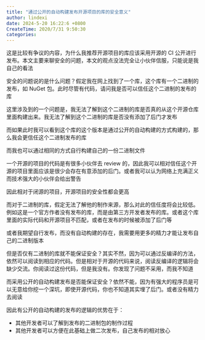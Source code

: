 ```yaml
---
title: "通过公开的自动构建发布开源项目的库的安全意义"
author: lindexi
date: 2024-5-20 16:22:6 +0800
CreateTime: 2020/7/31 9:50:30
categories: 
---
```


这是比较有争议的内容，为什么我推荐开源项目的库应该采用开源的 CI 公开进行发布。本文主要来聊安全的问题，本文的观点没法完全让小伙伴信服，只能说是我自己的看法

<!--more-->


<!-- CreateTime:2020/7/31 9:50:30 -->




安全的问题说的是什么问题？假定我在网上找到了一个库，这个库有一个二进制的发布，如 NuGet 包。此时尽管有代码，请问我是否可以信任这个二进制的发布的库

这里涉及到的一个问题是，我无法了解到这个二进制的库是否真的从这个开源仓库里面构建出来。我无法了解到这个二进制的库是否没有添加了后门才发布

而如果此时我可以看到这个库的这个版本是通过公开的自动构建的方式构建的，那么我会更信任这个二进制发布的库

而我也可以通过相同的方式自行构建自己的一份二进制文件

一个开源的项目的代码是有很多小伙伴去 review 的，因此我可以相对信任这个开源的项目里面应该是很少会存在有意添加的后门。或者我可以认为网络上充满正义而技术强大的小伙伴会给出警告

因此相对于闭源的项目，开源项目的安全性都会更高

而对于二进制的库，假定无法了解他的制作来源，那么对此的信任度将会比较低。例如这是一个官方作者没有发布的库，而是由第三方开发者发布的库。或者这个库里面的实际代码和开源项目不匹配，或者在发布的时候被添加了后门等

或者我期望自行发布，而没有自动构建的存在，我需要用更多的精力才能让发布自己的二进制版本

但是否仅有二进制的库就不能保证安全？其实不然，因为可以通过反编译的方法，依然可以阅读到相应的代码。但是相对于开源的代码来说，阅读反编译的逻辑将会缺少交流。你阅读过这份代码，但是我没有。你发现了问题不采用，而我不知道

而采用公开的自动构建发布是否能保证安全？依然不能，因为有强大的程序员是可以无意给你挖一个深坑，即使开源代码，你也不知道其实埋了后门。或者没有精力去阅读

因此有公开的自动构建的发布的逻辑的优势在于：

- 其他开发者可以了解到发布的二进制包的制作过程
- 其他开发者可以方便在此基础上做二次发布，自己发布的相对放心

